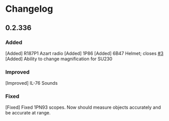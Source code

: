 # Changelog

## 0.2.336

### Added
[Added] R187P1 Azart radio
[Added] 1P86
[Added] 6B47 Helmet; closes [#3](https://github.com/RHSMODS/statusquo/issues/3)
[Added] Ability to change magnification for SU230

### Improved

[Improved] IL-76 Sounds

### Fixed

[Fixed] Fixed 1PN93 scopes. Now should measure objects accurately and be accurate at range.
